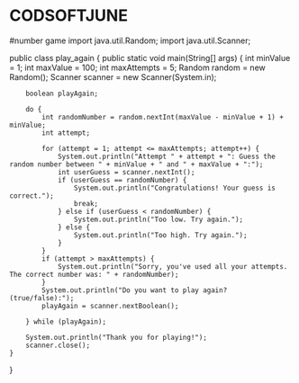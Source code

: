 # CODSOFTJUNE
#number game
import java.util.Random;
import java.util.Scanner;

public class play_again 
{
    public static void main(String[] args) {
        int minValue = 1;
        int maxValue = 100;
        int maxAttempts = 5;
        Random random = new Random();
        Scanner scanner = new Scanner(System.in);

        boolean playAgain;

        do {
            int randomNumber = random.nextInt(maxValue - minValue + 1) + minValue;
            int attempt;

            for (attempt = 1; attempt <= maxAttempts; attempt++) {
                System.out.println("Attempt " + attempt + ": Guess the random number between " + minValue + " and " + maxValue + ":");
                int userGuess = scanner.nextInt();
                if (userGuess == randomNumber) {
                    System.out.println("Congratulations! Your guess is correct.");
                    break;
                } else if (userGuess < randomNumber) {
                    System.out.println("Too low. Try again.");
                } else {
                    System.out.println("Too high. Try again.");
                }
            }
            if (attempt > maxAttempts) {
                System.out.println("Sorry, you've used all your attempts. The correct number was: " + randomNumber);
            }
            System.out.println("Do you want to play again? (true/false):");
            playAgain = scanner.nextBoolean();

        } while (playAgain);

        System.out.println("Thank you for playing!");
        scanner.close();
    }
}

